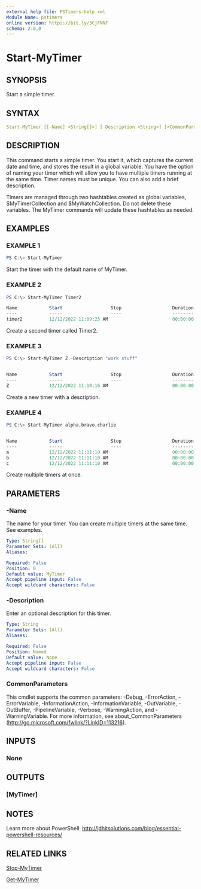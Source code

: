 ```yaml
---
external help file: PSTimers-help.xml
Module Name: pstimers
online version: https://bit.ly/3CjFNNF
schema: 2.0.0
---
```


# Start-MyTimer

## SYNOPSIS

Start a simple timer.

## SYNTAX

```yaml
Start-MyTimer [[-Name] <String[]>] [-Description <String>] [<CommonParameters>]
```

## DESCRIPTION

This command starts a simple timer. You start it, which captures the current date and time, and stores the result in a global variable. You have the option of naming your timer which will allow you to have multiple timers running at the same time. Timer names must be unique. You can also add a brief description.

Timers are managed through two hashtables created as global variables, $MyTimerCollection and $MyWatchCollection. Do not delete these variables. The MyTimer commands will update these hashtables as needed.

## EXAMPLES

### EXAMPLE 1

```powershell
PS C:\> Start-MyTimer
```

Start the timer with the default name of MyTimer.

### EXAMPLE 2

```powershell
PS C:\> Start-MyTimer Timer2

Name            Start                  Stop                   Duration         Running Description
----            -----                  ----                   --------         ------- -----------
timer2          12/12/2022 11:09:25 AM                        00:00:00            True
```

Create a second timer called Timer2.

### EXAMPLE 3

```powershell
PS C:\> Start-MyTimer Z -Description "work stuff"


Name            Start                  Stop                   Duration         Running Description
----            -----                  ----                   --------         ------- -----------
Z               12/12/2022 11:10:16 AM                        00:00:00            True work stuff
```

Create a new timer with a description.

### EXAMPLE 4

```powershell
PS C:\> Start-MyTimer alpha,bravo,charlie


Name            Start                  Stop                   Duration         Running Description
----            -----                  ----                   --------         ------- -----------
a               12/12/2022 11:11:10 AM                        00:00:00            True
b               12/12/2022 11:11:10 AM                        00:00:00            True
c               12/12/2022 11:11:10 AM                        00:00:00            True
```

Create multiple timers at once.

## PARAMETERS

### -Name

The name for your timer.
You can create multiple timers at the same time.
See examples.

```yaml
Type: String[]
Parameter Sets: (All)
Aliases:

Required: False
Position: 0
Default value: MyTimer
Accept pipeline input: False
Accept wildcard characters: False
```

### -Description

Enter an optional description for this timer.

```yaml
Type: String
Parameter Sets: (All)
Aliases:

Required: False
Position: Named
Default value: None
Accept pipeline input: False
Accept wildcard characters: False
```

### CommonParameters

This cmdlet supports the common parameters: -Debug, -ErrorAction, -ErrorVariable, -InformationAction, -InformationVariable, -OutVariable, -OutBuffer, -PipelineVariable, -Verbose, -WarningAction, and -WarningVariable. For more information, see about_CommonParameters (http://go.microsoft.com/fwlink/?LinkID=113216).

## INPUTS

### None

## OUTPUTS

### [MyTimer]

## NOTES

Learn more about PowerShell: http://jdhitsolutions.com/blog/essential-powershell-resources/

## RELATED LINKS

[Stop-MyTimer](Stop-MyTimer.md)

[Get-MyTimer](Get-MyTimer.md)

